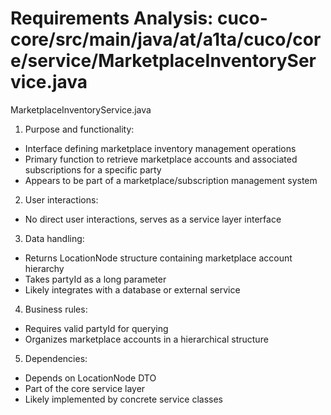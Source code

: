 # Requirements Analysis: cuco-core/src/main/java/at/a1ta/cuco/core/service/MarketplaceInventoryService.java

MarketplaceInventoryService.java
1. Purpose and functionality:
- Interface defining marketplace inventory management operations
- Primary function to retrieve marketplace accounts and associated subscriptions for a specific party
- Appears to be part of a marketplace/subscription management system

2. User interactions:
- No direct user interactions, serves as a service layer interface

3. Data handling:
- Returns LocationNode structure containing marketplace account hierarchy
- Takes partyId as a long parameter
- Likely integrates with a database or external service

4. Business rules:
- Requires valid partyId for querying
- Organizes marketplace accounts in a hierarchical structure

5. Dependencies:
- Depends on LocationNode DTO
- Part of the core service layer
- Likely implemented by concrete service classes